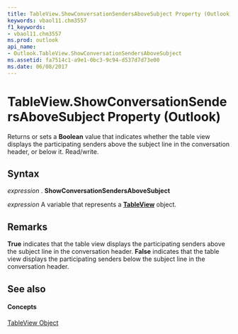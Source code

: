 ```yaml
---
title: TableView.ShowConversationSendersAboveSubject Property (Outlook)
keywords: vbaol11.chm3557
f1_keywords:
- vbaol11.chm3557
ms.prod: outlook
api_name:
- Outlook.TableView.ShowConversationSendersAboveSubject
ms.assetid: fa7514c1-a9e1-0bc3-9c94-d537d7d73e00
ms.date: 06/08/2017
---
```



# TableView.ShowConversationSendersAboveSubject Property (Outlook)

Returns or sets a  **Boolean** value that indicates whether the table view displays the participating senders above the subject line in the conversation header, or below it. Read/write.


## Syntax

 _expression_ . **ShowConversationSendersAboveSubject**

 _expression_ A variable that represents a **[TableView](tableview-object-outlook.md)** object.


## Remarks

 **True** indicates that the table view displays the participating senders above the subject line in the conversation header. **False** indicates that the table view displays the participating senders below the subject line in the conversation header.


## See also


#### Concepts


[TableView Object](tableview-object-outlook.md)

